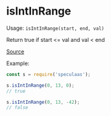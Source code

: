 isIntInRange
=====

Usage: ```isIntInRange(start, end, val)```

Return true if start <= val and val < end

[Source](https://github.com/mrijk/speculaas/blob/master/lib/intIn.js)

Example:

```js
const s = require('speculaas');

s.isIntInRange(0, 13, 0);
// true

s.isIntInRange(0, 13, -42);
// false
```
